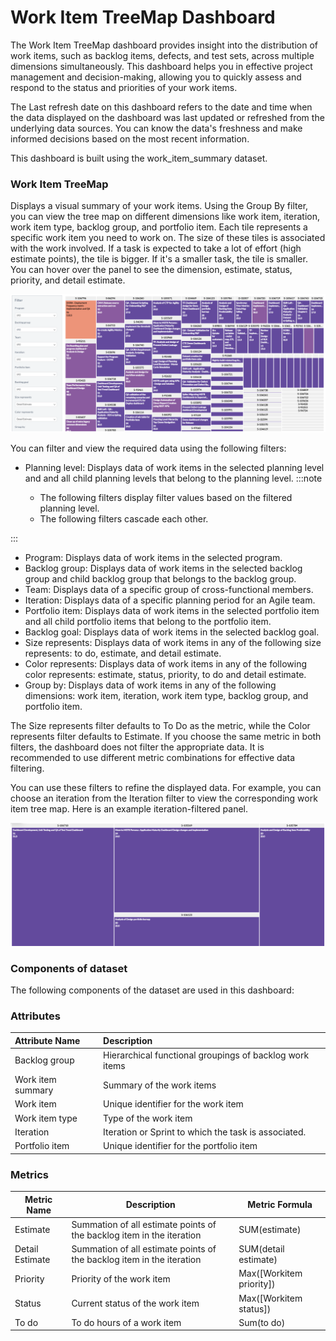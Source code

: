 # Work Item TreeMap Dashboard

The Work Item TreeMap dashboard provides insight into the distribution of work items, such as backlog items, defects, and test sets, across multiple dimensions simultaneously. This dashboard helps you in effective project management and decision-making, allowing you to quickly assess and respond to the status and priorities of your work items.

The Last refresh date on this dashboard refers to the date and time when the data displayed on the dashboard was last updated or refreshed from the underlying data sources. You can know the data's freshness and make informed decisions based on the most recent information.

This dashboard is built using the work_item_summary dataset. 

### Work Item TreeMap

Displays a visual summary of your work items. Using the Group By filter, you can view the tree map on different dimensions like work item, iteration, work item type, backlog group, and portfolio item. Each tile represents a specific work item you need to work on. The size of these tiles is associated with the work involved.  If a task is expected to take a lot of effort (high estimate points), the tile is bigger. If it's a smaller task, the tile is smaller. You can hover over the panel to see the dimension, estimate, status, priority, and detail estimate.

![Work Item TreeMap](../images/work_item_treemap.png)

You can filter and view the required data using the following filters:

- Planning level: Displays data of work items in the selected planning level and and all child planning levels that belong to the planning level.
:::note

  - The following filters display filter values based on the filtered planning level.
  - The following filters cascade each other.

:::
- Program: Displays data of work items in the selected program.
- Backlog group: Displays data of work items in the selected backlog group and child backlog group that belongs to the backlog group.
- Team: Displays data of a specific group of cross-functional members.
- Iteration: Displays data of a specific planning period for an Agile team.
- Portfolio item: Displays data of work items in the selected portfolio item and all child portfolio items that belong to the portfolio item.
- Backlog goal: Displays data of work items in the selected backlog goal.
- Size represents: Displays data of work items in any of the following size represents: to do, estimate, and detail estimate.
- Color represents: Displays data of work items in any of the following color represents: estimate, status, priority, to do and detail estimate.
-  Group by: Displays data of work items in any of the following dimensions: work item, iteration, work item type, backlog group, and portfolio item.
 
The Size represents filter defaults to To Do as the metric, while the Color represents filter defaults to Estimate. If you choose the same metric in both filters, the dashboard does not filter the appropriate data. It is recommended to use different metric combinations for effective data filtering.

You can use these filters to refine the displayed data. For example, you can choose an iteration from the Iteration filter to view the corresponding work item tree map. Here is an example iteration-filtered panel.

![Work Item TreeMap filtered panel](../images/work_item_treemap_filtered_panel.PNG)

### Components of dataset
The following components of the dataset are used in this dashboard: 

### Attributes
| Attribute Name  | Description |
|:-------------|:------------|
|Backlog group|Hierarchical functional groupings of backlog work items|
|Work item summary|Summary of the work items|
|Work item|Unique identifier for the work item|
|Work item type|Type of the work item|
|Iteration|Iteration or Sprint to which the task is associated.|
|Portfolio item|Unique identifier for the portfolio item|

### Metrics
| Metric Name  | Description |Metric Formula|
|-------------|------------|-------------|
|Estimate|Summation of all estimate points of the backlog item in the iteration |SUM(estimate)|
|Detail Estimate|Summation of all estimate points of the backlog item in the iteration |SUM(detail estimate)|
|Priority|Priority of the work item|Max([Workitem priority])|
|Status|Current status of the work item|Max([Workitem status])|
|To do|To do hours of a work item |Sum(to do)|
